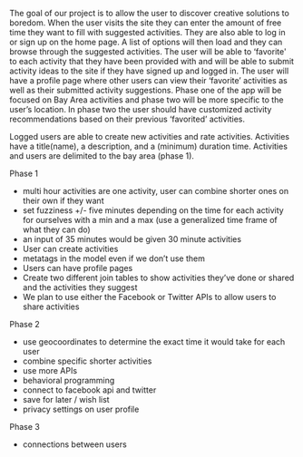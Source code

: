 The goal of our project is to allow the user to discover creative solutions to boredom. When the user visits the site they can enter the amount of free time they want to fill with suggested activities. They are also able to log in or sign up on the home page. A list of options will then load and they can browse through the suggested activities. The user will be able to ‘favorite' to each activity that they have been provided with and will be able to submit activity ideas to the site if they have signed up and logged in. The user will have a profile page where other users can view their ‘favorite’ activities as well as their submitted activity suggestions. Phase one of the app will be focused on Bay Area activities and phase two will be more specific to the user’s location. In phase two the user should have customized activity recommendations based on their previous ‘favorited’ activities.

Logged users are able to create new activities and rate activities.
Activities have a title(name), a description, and a (minimum) duration time.
Activities and users are delimited to the bay area (phase 1).

Phase 1
- multi hour activities are one activity, user can combine shorter ones on their own if they want
- set fuzziness +/- five minutes depending on the time for each activity for ourselves with a min and a max (use a generalized time frame of what they can do)
- an input of 35 minutes would be given 30 minute activities
- User can create activities
- metatags in the model even if we don’t use them
- Users can have profile pages
- Create two different join tables to show activities they’ve done or shared and the activities they suggest
- We plan to use either the Facebook or Twitter APIs to allow users to share activities

Phase 2
- use geocoordinates to determine the exact time it would take for each user
- combine specific shorter activities
- use more APIs
- behavioral programming
- connect to facebook api and twitter
- save for later / wish list
- privacy settings on user profile

Phase 3
- connections between users

